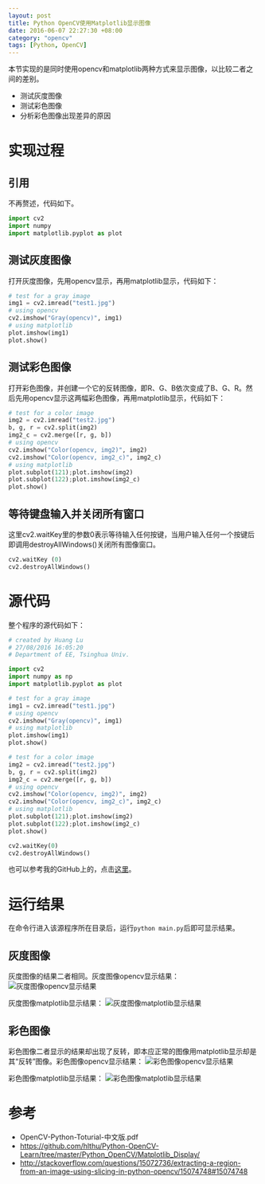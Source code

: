 ```yaml
---
layout: post
title: Python OpenCV使用Matplotlib显示图像
date: 2016-06-07 22:27:30 +08:00
category: "opencv"
tags: [Python, OpenCV]
---
```


本节实现的是同时使用opencv和matplotlib两种方式来显示图像，以比较二者之间的差别。

- 测试灰度图像
- 测试彩色图像
- 分析彩色图像出现差异的原因


# 实现过程

## 引用
不再赘述，代码如下。

``` python
import cv2  
import numpy
import matplotlib.pyplot as plot
```

## 测试灰度图像
打开灰度图像，先用opencv显示，再用matplotlib显示，代码如下：

``` python
# test for a gray image
img1 = cv2.imread("test1.jpg")
# using opencv
cv2.imshow("Gray(opencv)", img1)
# using matplotlib
plot.imshow(img1)
plot.show()
```


## 测试彩色图像
打开彩色图像，并创建一个它的反转图像，即R、G、B依次变成了B、G、R。然后先用opencv显示这两幅彩色图像，再用matplotlib显示，代码如下：

``` python
# test for a color image
img2 = cv2.imread("test2.jpg")
b, g, r = cv2.split(img2)
img2_c = cv2.merge([r, g, b])
# using opencv
cv2.imshow("Color(opencv, img2)", img2)
cv2.imshow("Color(opencv, img2_c)", img2_c)
# using matplotlib
plot.subplot(121);plot.imshow(img2)
plot.subplot(122);plot.imshow(img2_c)
plot.show()
```

## 等待键盘输入并关闭所有窗口
这里cv2.waitKey里的参数0表示等待输入任何按键，当用户输入任何一个按键后即调用destroyAllWindows()关闭所有图像窗口。

``` python
cv2.waitKey (0)  
cv2.destroyAllWindows() 
```

# 源代码
整个程序的源代码如下：

``` python
# created by Huang Lu
# 27/08/2016 16:05:20
# Department of EE, Tsinghua Univ.

import cv2
import numpy as np
import matplotlib.pyplot as plot

# test for a gray image
img1 = cv2.imread("test1.jpg")
# using opencv
cv2.imshow("Gray(opencv)", img1)
# using matplotlib
plot.imshow(img1)
plot.show()

# test for a color image
img2 = cv2.imread("test2.jpg")
b, g, r = cv2.split(img2)
img2_c = cv2.merge([r, g, b])
# using opencv
cv2.imshow("Color(opencv, img2)", img2)
cv2.imshow("Color(opencv, img2_c)", img2_c)
# using matplotlib
plot.subplot(121);plot.imshow(img2)
plot.subplot(122);plot.imshow(img2_c)
plot.show()

cv2.waitKey(0)    
cv2.destroyAllWindows() 
```
也可以参考我的GitHub上的，点击[这里](https://github.com/hlthu/Python-OpenCV-Learn/tree/master/Python_OpenCV/Matplotlib_Display/)。

# 运行结果
在命令行进入该源程序所在目录后，运行`python main.py`后即可显示结果。

## 灰度图像
灰度图像的结果二者相同。灰度图像opencv显示结果：
![灰度图像opencv显示结果](https://raw.githubusercontent.com/hlthu/Python-OpenCV-Learn/master/Matplotlib_Display/Screenshot2.png)

灰度图像matplotlib显示结果：
![灰度图像matplotlib显示结果](https://raw.githubusercontent.com/hlthu/Python-OpenCV-Learn/master/Matplotlib_Display/Screenshot1.png)

## 彩色图像
彩色图像二者显示的结果却出现了反转，即本应正常的图像用matplotlib显示却是其“反转”图像。彩色图像opencv显示结果：
![彩色图像opencv显示结果](https://raw.githubusercontent.com/hlthu/Python-OpenCV-Learn/master/Matplotlib_Display/Screenshot3.png)

彩色图像matplotlib显示结果：
![彩色图像matplotlib显示结果](https://raw.githubusercontent.com/hlthu/Python-OpenCV-Learn/master/Matplotlib_Display/Screenshot4.png)

# 参考
- OpenCV-Python-Toturial-中文版.pdf
- https://github.com/hlthu/Python-OpenCV-Learn/tree/master/Python_OpenCV/Matplotlib_Display/
- http://stackoverflow.com/questions/15072736/extracting-a-region-from-an-image-using-slicing-in-python-opencv/15074748#15074748